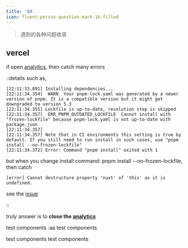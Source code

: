 ```yaml
---
title: 'QA'
icon: fluent:person-question-mark-16-filled
---
```


> 遇到的各种问题收录

## vercel

if open [analytics], then catch many errors

::details
such as,

```
[22:11:33.891] Installing dependencies...
[22:11:34.354]  WARN  Your pnpm-lock.yaml was generated by a newer version of pnpm. It is a compatible version but it might get downgraded to version 5.3
[22:11:34.355] Lockfile is up-to-date, resolution step is skipped
[22:11:34.357]  ERR_PNPM_OUTDATED_LOCKFILE  Cannot install with "frozen-lockfile" because pnpm-lock.yaml is not up-to-date with package.json
[22:11:34.357] 
[22:11:34.357] Note that in CI environments this setting is true by default. If you still need to run install in such cases, use "pnpm install --no-frozen-lockfile"
[22:11:34.372] Error: Command "pnpm install" exited with 1
```

but when you change install command: pnpm install --no-frozen-lockfile, then catch

```
[error] Cannot destructure property 'nuxt' of 'this' as it is undefined.
```

see the [issue](https://github.com/nuxt/framework/issues/9314#issuecomment-1327136918)

::

truly answer is to **close the [analytics]**

[analytics]: https://vercel.com/draugus/nuxt-docus/analytics

test components
:aa
test components

test components
<aa />
test components
